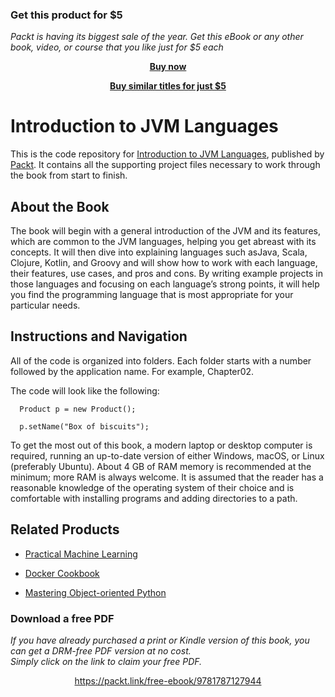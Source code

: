 
### Get this product for $5

<i>Packt is having its biggest sale of the year. Get this eBook or any other book, video, or course that you like just for $5 each</i>


<b><p align='center'>[Buy now](https://packt.link/9781787127944)</p></b>


<b><p align='center'>[Buy similar titles for just $5](https://subscription.packtpub.com/search)</p></b>


# Introduction to JVM Languages
This is the code repository for [Introduction to JVM Languages](https://www.packtpub.com/application-development/introduction-jvm-languages?utm_source=GitHub), published by [Packt](https://www.packtpub.com/?utm_source=github). It contains all the supporting project files necessary to work through the book from start to finish.
## About the Book
The book will begin with a general introduction of the JVM and its features, which are common to the JVM languages, helping you get abreast with its concepts. It will then dive into explaining languages such asJava, Scala, Clojure, Kotlin, and Groovy and will show how to work with each language, their features, use cases, and pros and cons. By writing example projects in those languages and focusing on each language’s strong points, it will help you find the programming language that is most appropriate for your particular needs.
## Instructions and Navigation
All of the code is organized into folders. Each folder starts with a number followed by the application name. For example, Chapter02.



The code will look like the following:
```
  Product p = new Product();

  p.setName("Box of biscuits");
```

To get the most out of this book, a modern laptop or desktop computer is required, running an up-to-date version of either Windows, macOS, or Linux (preferably Ubuntu). About 4 GB of RAM memory is recommended at the minimum; more RAM is always welcome.
It is assumed that the reader has a reasonable knowledge of the operating system of their choice and is comfortable with installing programs and adding directories to a path.

## Related Products
* [Practical Machine Learning](https://www.packtpub.com/big-data-and-business-intelligence/practical-machine-learning?utm_source=GitHub)

* [Docker Cookbook](https://www.packtpub.com/virtualization-and-cloud/docker-cookbook?utm_source=GitHub)

* [Mastering Object-oriented Python](https://www.packtpub.com/application-development/mastering-object-oriented-python?utm_source=GitHub)

### Download a free PDF

 <i>If you have already purchased a print or Kindle version of this book, you can get a DRM-free PDF version at no cost.<br>Simply click on the link to claim your free PDF.</i>
<p align="center"> <a href="https://packt.link/free-ebook/9781787127944">https://packt.link/free-ebook/9781787127944 </a> </p>